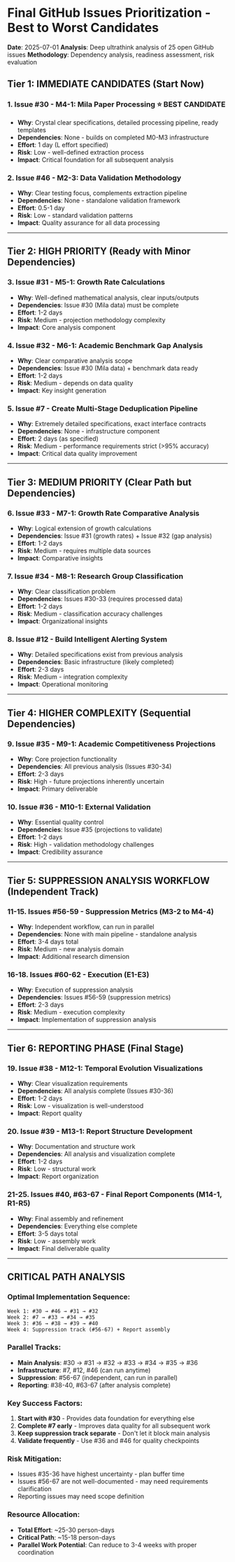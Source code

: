 # Final GitHub Issues Prioritization - Best to Worst Candidates

**Date**: 2025-07-01
**Analysis**: Deep ultrathink analysis of 25 open GitHub issues
**Methodology**: Dependency analysis, readiness assessment, risk evaluation

## **Tier 1: IMMEDIATE CANDIDATES (Start Now)**

### 1. **Issue #30 - M4-1: Mila Paper Processing** ⭐ **BEST CANDIDATE**
- **Why**: Crystal clear specifications, detailed processing pipeline, ready templates
- **Dependencies**: None - builds on completed M0-M3 infrastructure
- **Effort**: 1 day (L effort specified)
- **Risk**: Low - well-defined extraction process
- **Impact**: Critical foundation for all subsequent analysis

### 2. **Issue #46 - M2-3: Data Validation Methodology**
- **Why**: Clear testing focus, complements extraction pipeline
- **Dependencies**: None - standalone validation framework
- **Effort**: 0.5-1 day
- **Risk**: Low - standard validation patterns
- **Impact**: Quality assurance for all data processing

---

## **Tier 2: HIGH PRIORITY (Ready with Minor Dependencies)**

### 3. **Issue #31 - M5-1: Growth Rate Calculations**
- **Why**: Well-defined mathematical analysis, clear inputs/outputs
- **Dependencies**: Issue #30 (Mila data) must be complete
- **Effort**: 1-2 days
- **Risk**: Medium - projection methodology complexity
- **Impact**: Core analysis component

### 4. **Issue #32 - M6-1: Academic Benchmark Gap Analysis**
- **Why**: Clear comparative analysis scope
- **Dependencies**: Issue #30 (Mila data) + benchmark data ready
- **Effort**: 1-2 days
- **Risk**: Medium - depends on data quality
- **Impact**: Key insight generation

### 5. **Issue #7 - Create Multi-Stage Deduplication Pipeline**
- **Why**: Extremely detailed specifications, exact interface contracts
- **Dependencies**: None - infrastructure component
- **Effort**: 2 days (as specified)
- **Risk**: Medium - performance requirements strict (>95% accuracy)
- **Impact**: Critical data quality improvement

---

## **Tier 3: MEDIUM PRIORITY (Clear Path but Dependencies)**

### 6. **Issue #33 - M7-1: Growth Rate Comparative Analysis**
- **Why**: Logical extension of growth calculations
- **Dependencies**: Issue #31 (growth rates) + Issue #32 (gap analysis)
- **Effort**: 1-2 days
- **Risk**: Medium - requires multiple data sources
- **Impact**: Comparative insights

### 7. **Issue #34 - M8-1: Research Group Classification**
- **Why**: Clear classification problem
- **Dependencies**: Issues #30-33 (requires processed data)
- **Effort**: 1-2 days
- **Risk**: Medium - classification accuracy challenges
- **Impact**: Organizational insights

### 8. **Issue #12 - Build Intelligent Alerting System**
- **Why**: Detailed specifications exist from previous analysis
- **Dependencies**: Basic infrastructure (likely completed)
- **Effort**: 2-3 days
- **Risk**: Medium - integration complexity
- **Impact**: Operational monitoring

---

## **Tier 4: HIGHER COMPLEXITY (Sequential Dependencies)**

### 9. **Issue #35 - M9-1: Academic Competitiveness Projections**
- **Why**: Core projection functionality
- **Dependencies**: All previous analysis (Issues #30-34)
- **Effort**: 2-3 days
- **Risk**: High - future projections inherently uncertain
- **Impact**: Primary deliverable

### 10. **Issue #36 - M10-1: External Validation**
- **Why**: Essential quality control
- **Dependencies**: Issue #35 (projections to validate)
- **Effort**: 1-2 days
- **Risk**: High - validation methodology challenges
- **Impact**: Credibility assurance

---

## **Tier 5: SUPPRESSION ANALYSIS WORKFLOW (Independent Track)**

### 11-15. **Issues #56-59 - Suppression Metrics (M3-2 to M4-4)**
- **Why**: Independent workflow, can run in parallel
- **Dependencies**: None with main pipeline - standalone analysis
- **Effort**: 3-4 days total
- **Risk**: Medium - new analysis domain
- **Impact**: Additional research dimension

### 16-18. **Issues #60-62 - Execution (E1-E3)**
- **Why**: Execution of suppression analysis
- **Dependencies**: Issues #56-59 (suppression metrics)
- **Effort**: 2-3 days
- **Risk**: Medium - execution complexity
- **Impact**: Implementation of suppression analysis

---

## **Tier 6: REPORTING PHASE (Final Stage)**

### 19. **Issue #38 - M12-1: Temporal Evolution Visualizations**
- **Why**: Clear visualization requirements
- **Dependencies**: All analysis complete (Issues #30-36)
- **Effort**: 1-2 days
- **Risk**: Low - visualization is well-understood
- **Impact**: Report quality

### 20. **Issue #39 - M13-1: Report Structure Development**
- **Why**: Documentation and structure work
- **Dependencies**: All analysis and visualization complete
- **Effort**: 1-2 days
- **Risk**: Low - structural work
- **Impact**: Report organization

### 21-25. **Issues #40, #63-67 - Final Report Components (M14-1, R1-R5)**
- **Why**: Final assembly and refinement
- **Dependencies**: Everything else complete
- **Effort**: 3-5 days total
- **Risk**: Low - assembly work
- **Impact**: Final deliverable quality

---

## **CRITICAL PATH ANALYSIS**

### **Optimal Implementation Sequence:**
```
Week 1: #30 → #46 → #31 → #32
Week 2: #7 → #33 → #34 → #35
Week 3: #36 → #38 → #39 → #40
Week 4: Suppression track (#56-67) + Report assembly
```

### **Parallel Tracks:**
- **Main Analysis**: #30 → #31 → #32 → #33 → #34 → #35 → #36
- **Infrastructure**: #7, #12, #46 (can run anytime)
- **Suppression**: #56-67 (independent, can run in parallel)
- **Reporting**: #38-40, #63-67 (after analysis complete)

### **Key Success Factors:**
1. **Start with #30** - Provides data foundation for everything else
2. **Complete #7 early** - Improves data quality for all subsequent work
3. **Keep suppression track separate** - Don't let it block main analysis
4. **Validate frequently** - Use #36 and #46 for quality checkpoints

### **Risk Mitigation:**
- Issues #35-36 have highest uncertainty - plan buffer time
- Issues #56-67 are not well-documented - may need requirements clarification
- Reporting issues may need scope definition

### **Resource Allocation:**
- **Total Effort**: ~25-30 person-days
- **Critical Path**: ~15-18 person-days
- **Parallel Work Potential**: Can reduce to 3-4 weeks with proper coordination
